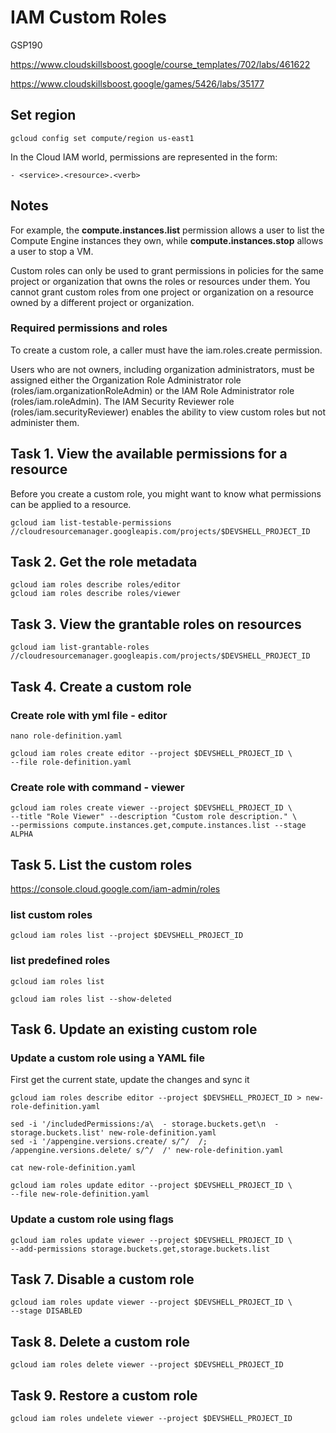 # IAM Custom Roles
GSP190

https://www.cloudskillsboost.google/course_templates/702/labs/461622

https://www.cloudskillsboost.google/games/5426/labs/35177


## Set region
```
gcloud config set compute/region us-east1
```


In the Cloud IAM world, permissions are represented in the form:
```
- <service>.<resource>.<verb>
```

## Notes
For example, the **compute.instances.list** permission allows a user to list the Compute Engine instances they own, while **compute.instances.stop** allows a user to stop a VM.

Custom roles can only be used to grant permissions in policies for the same project or organization that owns the roles or resources under them. You cannot grant custom roles from one project or organization on a resource owned by a different project or organization.


### Required permissions and roles
To create a custom role, a caller must have the iam.roles.create permission.

Users who are not owners, including organization administrators, must be assigned either the Organization Role Administrator role (roles/iam.organizationRoleAdmin) or the IAM Role Administrator role (roles/iam.roleAdmin). The IAM Security Reviewer role (roles/iam.securityReviewer) enables the ability to view custom roles but not administer them.



## Task 1. View the available permissions for a resource
Before you create a custom role, you might want to know what permissions can be applied to a resource.

```
gcloud iam list-testable-permissions //cloudresourcemanager.googleapis.com/projects/$DEVSHELL_PROJECT_ID
```


## Task 2. Get the role metadata
```
gcloud iam roles describe roles/editor
gcloud iam roles describe roles/viewer
```

## Task 3. View the grantable roles on resources
```
gcloud iam list-grantable-roles //cloudresourcemanager.googleapis.com/projects/$DEVSHELL_PROJECT_ID
```


## Task 4. Create a custom role

### Create role with yml file - editor
```
nano role-definition.yaml

gcloud iam roles create editor --project $DEVSHELL_PROJECT_ID \
--file role-definition.yaml
```


### Create role with command - viewer
```
gcloud iam roles create viewer --project $DEVSHELL_PROJECT_ID \
--title "Role Viewer" --description "Custom role description." \
--permissions compute.instances.get,compute.instances.list --stage ALPHA
```


## Task 5. List the custom roles
https://console.cloud.google.com/iam-admin/roles


### list custom roles
```
gcloud iam roles list --project $DEVSHELL_PROJECT_ID
```

### list predefined roles
```
gcloud iam roles list

gcloud iam roles list --show-deleted
```



## Task 6. Update an existing custom role
### Update a custom role using a YAML file
First get the current state, update the changes and sync it
```
gcloud iam roles describe editor --project $DEVSHELL_PROJECT_ID > new-role-definition.yaml

sed -i '/includedPermissions:/a\  - storage.buckets.get\n  - storage.buckets.list' new-role-definition.yaml
sed -i '/appengine.versions.create/ s/^/  /; /appengine.versions.delete/ s/^/  /' new-role-definition.yaml

cat new-role-definition.yaml

gcloud iam roles update editor --project $DEVSHELL_PROJECT_ID \
--file new-role-definition.yaml
```


### Update a custom role using flags
```
gcloud iam roles update viewer --project $DEVSHELL_PROJECT_ID \
--add-permissions storage.buckets.get,storage.buckets.list
```


## Task 7. Disable a custom role
```
gcloud iam roles update viewer --project $DEVSHELL_PROJECT_ID \
--stage DISABLED
```


## Task 8. Delete a custom role
```
gcloud iam roles delete viewer --project $DEVSHELL_PROJECT_ID
```


## Task 9. Restore a custom role
```
gcloud iam roles undelete viewer --project $DEVSHELL_PROJECT_ID
```

